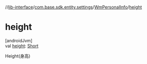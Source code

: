 //[lib-interface](../../../index.md)/[com.base.sdk.entity.settings](../index.md)/[WmPersonalInfo](index.md)/[height](height.md)

# height

[androidJvm]\
val [height](height.md): [Short](https://kotlinlang.org/api/latest/jvm/stdlib/kotlin/-short/index.html)

Height(身高)
